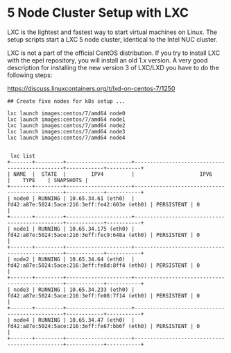 # 5 Node Cluster Setup with LXC
LXC is the lightest and fastest way to start virtual machines on Linux. The setup scripts start a LXC 5 node cluster, identical to
the Intel NUC cluster. 

LXC is not a part of the official CentOS distribution. If you try to install LXC with the epel repository, you will install an old 1.x version. A very good description for installing the new version 3 of LXC/LXD you have to do the following steps:

https://discuss.linuxcontainers.org/t/lxd-on-centos-7/1250

```shell
## Create five nodes for k8s setup ...

lxc launch images:centos/7/amd64 node0
lxc launch images:centos/7/amd64 node1
lxc launch images:centos/7/amd64 node2
lxc launch images:centos/7/amd64 node3
lxc launch images:centos/7/amd64 node4


 lxc list
+-------+---------+---------------------+-----------------------------------------------+------------+-----------+
| NAME  |  STATE  |        IPV4         |                     IPV6                      |    TYPE    | SNAPSHOTS |
+-------+---------+---------------------+-----------------------------------------------+------------+-----------+
| node0 | RUNNING | 10.65.34.61 (eth0)  | fd42:a87e:5024:5ace:216:3eff:fe42:603e (eth0) | PERSISTENT | 0         |
+-------+---------+---------------------+-----------------------------------------------+------------+-----------+
| node1 | RUNNING | 10.65.34.175 (eth0) | fd42:a87e:5024:5ace:216:3eff:fec9:648a (eth0) | PERSISTENT | 0         |
+-------+---------+---------------------+-----------------------------------------------+------------+-----------+
| node2 | RUNNING | 10.65.34.64 (eth0)  | fd42:a87e:5024:5ace:216:3eff:fe8d:8ff4 (eth0) | PERSISTENT | 0         |
+-------+---------+---------------------+-----------------------------------------------+------------+-----------+
| node3 | RUNNING | 10.65.34.233 (eth0) | fd42:a87e:5024:5ace:216:3eff:fe08:7f14 (eth0) | PERSISTENT | 0         |
+-------+---------+---------------------+-----------------------------------------------+------------+-----------+
| node4 | RUNNING | 10.65.34.47 (eth0)  | fd42:a87e:5024:5ace:216:3eff:fe67:bb6f (eth0) | PERSISTENT | 0         |
+-------+---------+---------------------+-----------------------------------------------+------------+-----------+
```


